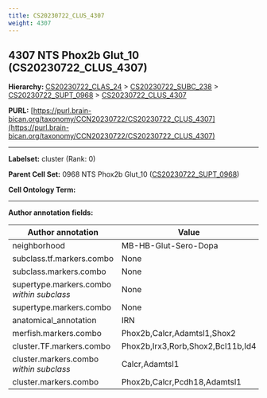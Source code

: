 ```yaml
---
title: CS20230722_CLUS_4307
weight: 4307
---
```

## 4307 NTS Phox2b Glut_10 (CS20230722_CLUS_4307)
<b>Hierarchy: </b>
[CS20230722_CLAS_24](../CS20230722_CLAS_24) >
[CS20230722_SUBC_238](../CS20230722_SUBC_238) >
[CS20230722_SUPT_0968](../CS20230722_SUPT_0968) >
[CS20230722_CLUS_4307](../CS20230722_CLUS_4307)

**PURL:** [https://purl.brain-bican.org/taxonomy/CCN20230722/CS20230722_CLUS_4307](https://purl.brain-bican.org/taxonomy/CCN20230722/CS20230722_CLUS_4307)

---


**Labelset:** cluster (Rank: 0)

**Parent Cell Set:** 0968 NTS Phox2b Glut_10 ([CS20230722_SUPT_0968](../CS20230722_SUPT_0968))



**Cell Ontology Term:** 

[MARKER GENES.]: #


---

[TRANSFERRED ANNOTATIONS.]: #


[AUTHOR ANNOTATION FIELDS.]: #


**Author annotation fields:**

| Author annotation | Value |
|-------------------|-------|
|neighborhood|MB-HB-Glut-Sero-Dopa|
|subclass.tf.markers.combo|None|
|subclass.markers.combo|None|
|supertype.markers.combo _within subclass_|None|
|supertype.markers.combo|None|
|anatomical_annotation|IRN|
|merfish.markers.combo|Phox2b,Calcr,Adamtsl1,Shox2|
|cluster.TF.markers.combo|Phox2b,Irx3,Rorb,Shox2,Bcl11b,Id4|
|cluster.markers.combo _within subclass_|Calcr,Adamtsl1|
|cluster.markers.combo|Phox2b,Calcr,Pcdh18,Adamtsl1|
